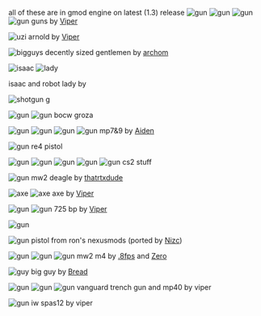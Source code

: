 all of these are in gmod engine on latest (1.3) release
![gun](https://media.discordapp.net/attachments/484785909099790346/1078421049185681418/image.png)
![gun](https://cdn.discordapp.com/attachments/424661475282649101/1078433411842191601/image.png)
![gun](https://cdn.discordapp.com/attachments/484785909099790346/1078433866156613683/image.png)
![gun](https://cdn.discordapp.com/attachments/424661475282649101/1078436064047411200/image.png)
guns by [Viper](https://steamcommunity.com/id/dirtysionmain/)

![uzi](https://cdn.discordapp.com/attachments/484785909099790346/1104062185912664085/arnold.jpg)
arnold by [Viper](https://steamcommunity.com/id/dirtysionmain/)

![bigguys](https://media.discordapp.net/attachments/956264503136370698/1115953213011664918/poster-23-06-07_17-35-02.png)
decently sized gentlemen by [archom](https://steamcommunity.com/profiles/76561199131947772)

![isaac](https://cdn.discordapp.com/attachments/839227966193795093/1078764570300133446/image.png)
![lady](https://cdn.discordapp.com/attachments/839227966193795093/1078403571294404718/image.png)

isaac and robot lady by

![shotgun](https://cdn.discordapp.com/attachments/484785909099790346/1080133687598927942/image.png)
g

![gun](https://media.discordapp.net/attachments/1080446080170328105/1083467596147470437/image.png)
![gun](https://cdn.discordapp.com/attachments/484785909099790346/1084865393186852954/groza.jpg)
bocw groza

![gun](https://media.discordapp.net/attachments/962102265408282644/1085911164355084319/Screenshot_2023-03-16_125938.png)
![gun](https://media.discordapp.net/attachments/962102265408282644/1085902493441065000/Screenshot_2023-03-16_122758.png)
![gun](https://media.discordapp.net/attachments/962102265408282644/1086252719846727790/Screenshot_2023-03-17_114308.png)
![gun](https://media.discordapp.net/attachments/962102265408282644/1086252719448260659/Screenshot_2023-03-17_114117.png)
mp7&9 by [Aiden](https://steamcommunity.com/id/24123351/)

![gun](https://cdn.discordapp.com/attachments/484785909099790346/1085944654924611665/the_leon_gun.jpg)
re4 pistol

![gun](https://media.discordapp.net/attachments/484785909099790346/1090253766764281897/image.png)
![gun](https://cdn.discordapp.com/attachments/1080446080170328105/1090261760386281522/cs2_ak47.jpg)
![gun](https://cdn.discordapp.com/attachments/484785909099790346/1090290356928651285/deagle.jpg)
![gun](https://cdn.discordapp.com/attachments/484785909099790346/1090309880105152682/g3sg1.jpg)
![gun](https://cdn.discordapp.com/attachments/484785909099790346/1090656155010867320/image.png)
cs2 stuff

![gun](https://cdn.discordapp.com/attachments/1080440462797705258/1091363008938262600/image.png)
mw2 deagle by [thatrtxdude](https://steamcommunity.com/id/thatrtxdude/)

![axe](https://media.discordapp.net/attachments/1080446080170328105/1091421531751587970/image.png)
![axe](https://media.discordapp.net/attachments/1080446080170328105/1091421603587432561/image.png)
axe by [Viper](https://steamcommunity.com/id/dirtysionmain/)

![gun](https://media.discordapp.net/attachments/1080446080170328105/1093967636599156746/image.png)
![gun](https://media.discordapp.net/attachments/1080446080170328105/1093967636867588146/image.png)
725 bp by [Viper](https://steamcommunity.com/id/dirtysionmain/)

![gun](https://cdn.discordapp.com/attachments/484785909099790346/1094658206736842772/image.png)

![gun](https://cdn.discordapp.com/attachments/973910088576303174/1095727242488860763/VIPER2.jpg)
pistol from ron's nexusmods (ported by [Nizc](https://steamcommunity.com/id/iron_man_mark_42/))

![gun](https://cdn.discordapp.com/attachments/973910088576303174/1096416830995837059/image.png)
![gun](https://cdn.discordapp.com/attachments/973910088576303174/1096416831910195251/image.png)
![gun](https://cdn.discordapp.com/attachments/973910088576303174/1096416830656106688/image.png)
mw2 m4 by [.8fps](https://steamcommunity.com/id/kyo-h/) and [Zero](https://steamcommunity.com/id/2lewd2me/)

![guy](https://steamuserimages-a.akamaihd.net/ugc/2018217493634513024/AA47D6EF5B67DE87CEA6E511E0BDBD2D2924F6ED/?imw=5000&imh=5000&ima=fit&impolicy=Letterbox&imcolor=#000000&letterbox=false)
big guy by [Bread](https://steamcommunity.com/profiles/76561198215364196)

![gun](https://cdn.discordapp.com/attachments/484785909099790346/1099399875348676689/mike97.jpg)
![gun](https://cdn.discordapp.com/attachments/484785909099790346/1103410797209718924/mpapa40.jpg)
![gun](https://cdn.discordapp.com/attachments/484785909099790346/1106231345434349779/mpapa40_2.jpg)
vanguard trench gun and mp40 by viper

![gun](https://cdn.discordapp.com/attachments/484785909099790346/1103058688186535966/image.png)
iw spas12 by viper

